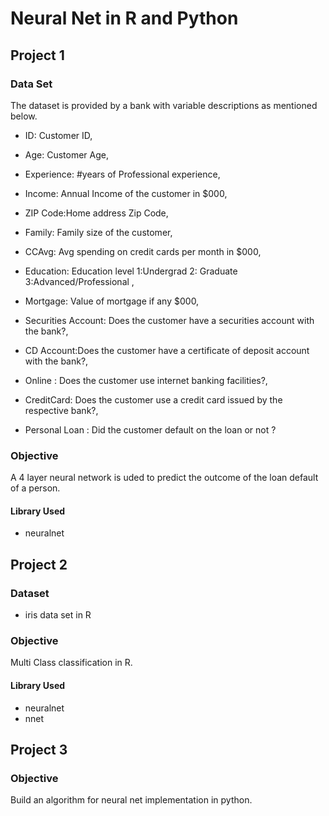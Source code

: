 # Neural Net in R and Python
## Project 1
### Data Set

The dataset is provided by a bank with variable descriptions as mentioned below. 

- ID: Customer ID,

- Age: Customer Age,

- Experience: #years of Professional experience,

- Income: Annual Income of the customer in $000,

- ZIP Code:Home address Zip Code,

- Family: Family size of the customer,

- CCAvg: Avg spending on credit cards per month in $000,

- Education: Education level 1:Undergrad 2: Graduate 3:Advanced/Professional ,

- Mortgage: Value of mortgage if any $000,

- Securities Account: Does the customer have a securities account with the bank?,

- CD Account:Does the customer have a certificate of deposit account with the bank?,

- Online : Does the customer use internet banking facilities?,

- CreditCard: Does the customer use a credit card issued by the respective bank?,

- Personal Loan : Did the customer default on the loan or not ?

### Objective

A 4 layer neural network is uded to predict the outcome of the loan default of a person.

#### Library Used
- neuralnet

## Project 2

### Dataset
- iris data set in R

### Objective

Multi Class classification in R.

#### Library Used
- neuralnet
- nnet

## Project 3

### Objective

Build an algorithm for neural net implementation in python.
